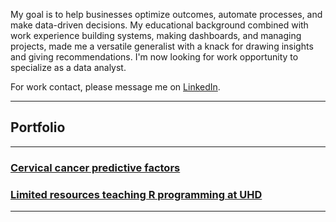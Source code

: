 My goal is to help businesses optimize outcomes, automate processes, and make data-driven decisions. My educational background combined with work experience building systems, making dashboards, and managing projects, made me a versatile generalist with a knack for drawing insights and giving recommendations. I'm now looking for work opportunity to specialize as a data analyst.

For work contact, please message me on [LinkedIn](https://www.linkedin.com/in/maiqha/). 

---

## Portfolio

---

### [Cervical cancer predictive factors](http://maiqha.github.io/cervical-cancer-factors-with-R/)
### [Limited resources teaching R programming at UHD](http://maiqha.github.io/limited-resources-teaching-r-programming-at-uhd/)

---
